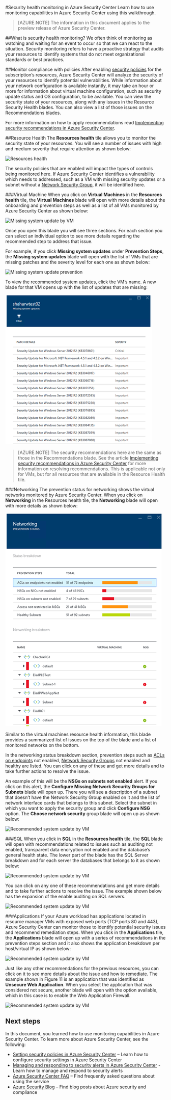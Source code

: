 <properties
   pageTitle="Security health monitoring in Azure Security Center | Microsoft Azure"
   description="This document helps you to get started with monitoring capabilities in Azure Security Center."
   services="security-center"
   documentationCenter="na"
   authors="YuriDio"
   manager="swadhwa"
   editor=""/>

<tags
   ms.service="security-center"
   ms.devlang="na"
   ms.topic="article"
   ms.tgt_pltfrm="na"
   ms.workload="na"
   ms.date="11/24/2015"
   ms.author="yurid"/>

#Security health monitoring in Azure Security Center
Learn how to use monitoring capabilities in Azure Security Center using this walkthrough.

> [AZURE.NOTE] The information in this document applies to the preview release of Azure Security Center.

##What is security health monitoring?
We often think of monitoring as watching and waiting for an event to occur so that we can react to the situation. Security monitoring refers to have a proactive strategy that audits your resources to identify systems that do not meet organizational standards or best practices. 

##Monitor compliance with policies
After enabling [security policies](security-center-policies.md) for the subscription’s resources, Azure Security Center will analyze the security of your resources to identify potential vulnerabilities.  While information about your network configuration is available instantly, it may take an hour or more for information about virtual machine configuration, such as security update status and OS configuration, to be available. You can view the security state of your resources, along with any issues in the Resource Security Health blades. You can also view a list of those issues on the Recommendations blades.

For more information on how to apply recommendations read [Implementing security recommendations in Azure Security Center](security-center-recommendations.md).

##Resource Health
The **Resources health** tile allows you to monitor the security state of your resources. You will see a number of issues with high and medium severity that require attention as shown below:

![Resources health](./media/security-center-monitoring/security-center-monitoring-fig1.png)

The security policies that are enabled will impact the types of controls being monitored here. If Azure Security Center identifies a vulnerability which needs to addressed, such as a VM with missing security updates or a subnet without a [Network Security Group](virtual-networks-nsg.md), it will be identified here. 

###Virtual Machine
When you click on **Virtual Machines** in the **Resources health** tile, the **Virtual Machines** blade will open with more details about the onboarding and prevention steps as well as a list of all VMs monitored by Azure Security Center as shown below:

![Missing system update by VM](./media/security-center-monitoring/security-center-monitoring-fig2.png)

Once you open this blade you will see three sections. For each section you can select an individual option to see more details regarding the recommended step to address that issue. 

For example, if you click **Missing system updates** under **Prevention Steps**, the **Missing system updates** blade will open with the list of VMs that are missing patches and the severity level for each one as shown below: 

![Missing system update prevention](./media/security-center-monitoring/security-center-monitoring-fig3.png)

To view the recommended system updates, click the VM’s name. A new blade for that VM opens up with the list of updates that are missing:

![Recommended system update by VM](./media/security-center-monitoring/security-center-monitoring-fig4.png)

> [AZURE.NOTE] The security recommendations here are the same as those in the Recommendations blade. See the article [Implementing security recommendations in Azure Security Center](security-center-recommendations.md) for more information on resolving recommendations. This is applicable not only for VMs, but for all resources that are available in the Resource Health tile.

###Networking
The prevention status for networking shows the virtual networks monitored by Azure Security Center. When you click on **Networking** in the Resources health tile, the **Networking** blade will open with more details as shown below:

![Recommended system update by VM](./media/security-center-monitoring/security-center-monitoring-fig5.png)

Similar to the virtual machines resource health information, this blade provides a summarized list of issues on the top of the blade and a list of monitored networks on the bottom.

In the networking status breakdown section, prevention steps such as [ACLs on endpoints](virtual-machines-set-up-endpoints.md) not enabled, [Network Security Groups](virtual-networks-nsg.md) not enabled and healthy are listed. You can click on any of these and get more details and to take further actions to resolve the issue. 

An example of this will be the **NSGs on subnets not enabled** alert. If you click on this alert, the **Configure Missing Network Security Groups for Subnets** blade will open up. There you will see a description of a subnet that doesn’t have the Network Security Group enabled on it and the list of network interface cards that belongs to this subnet. Select the subnet in which you want to apply the security group and click **Configure NSG** option. The **Choose network security** group blade will open up as shown below:

![Recommended system update by VM](./media/security-center-monitoring/security-center-monitoring-fig6.png)

###SQL
When you click in **SQL** in the **Resources health** tile, the **SQL** blade will open with recommendations related to issues such as auditing not enabled, transparent data encryption not enabled and the database’s general health state. The lower part of the blade has the SQL Server breakdown and for each server the databases that belongs to it as shown below:

![Recommended system update by VM](./media/security-center-monitoring/security-center-monitoring-fig7.png)

You can click on any one of these recommendations and get more details and to take further actions to resolve the issue. The example shown below has the expansion of the enable auditing on SQL servers.

![Recommended system update by VM](./media/security-center-monitoring/security-center-monitoring-fig8.png)

###Applications
If your Azure workload has applications located in resource manager VMs with exposed web ports (TCP ports 80 and 443), Azure Security Center can monitor those to identify potential security issues and recommend remediation steps. When you click in the **Applications** tile, the **Applications** blade will open up with a series of recommendations in the prevention steps section and it also shows the application breakdown per host/virtual IP as shown below:

![Recommended system update by VM](./media/security-center-monitoring/security-center-monitoring-fig9.png)

Just like any other recommendations for the previous resources, you can click on it to see more details about the issue and how to remediate. The example shown in Figure 11 is an application that was identified as **Unsecure Web Application**. When you select the application that was considered not secure, another blade will open with the option available, which in this case is to enable the Web Application Firewall.

![Recommended system update by VM](./media/security-center-monitoring/security-center-monitoring-fig10.png)

## Next steps
In this document, you learned how to use monitoring capabilities in Azure Security Center. To learn more about Azure Security Center, see the following:

- [Setting security policies in Azure Security Center](security-center-policies.md)
– Learn how to configure security settings in Azure Security Center
- [Managing and responding to security alerts in Azure Security Center](security-center-managing-and-responding-alerts.md) - Learn how to manage and respond to security alerts
- [Azure Security Center FAQ](security-center-faq.md) – Find frequently asked questions about using the service
- [Azure Security Blog](http://blogs.msdn.com/b/azuresecurity/) – Find blog posts about Azure security and compliance
